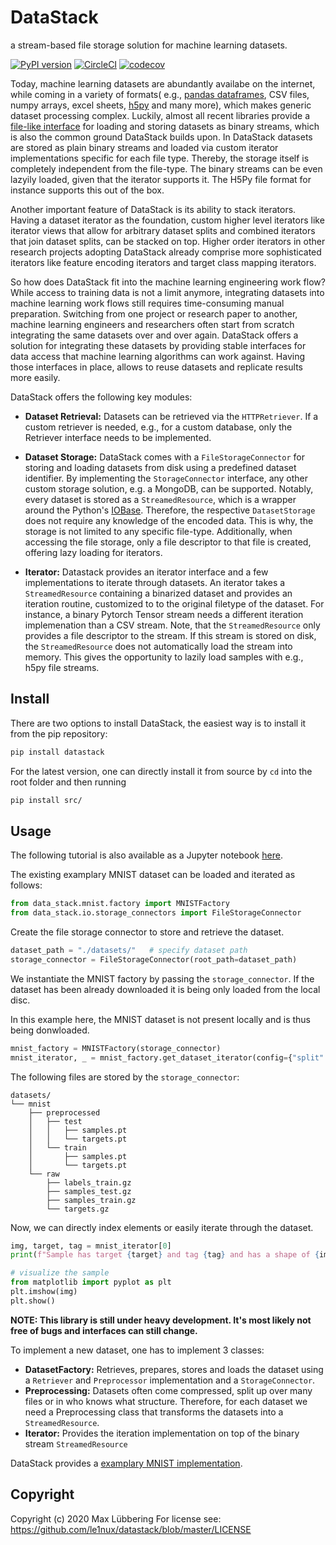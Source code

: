# DataStack

a stream-based file storage solution for machine learning datasets.

[![PyPI version](https://badge.fury.io/py/datastack.svg)](https://badge.fury.io/py/datastack)
[![CircleCI](https://circleci.com/gh/le1nux/datastack.svg?style=svg)](https://circleci.com/gh/le1nux/datastack)
[![codecov](https://codecov.io/gh/le1nux/datastack/branch/master/graph/badge.svg)](https://codecov.io/gh/le1nux/datastack)

Today, machine learning datasets are abundantly availabe on the internet, while coming in a variety of formats( e.g., [pandas dataframes](https://pandas.pydata.org/), CSV files, numpy arrays, excel sheets, [h5py](https://www.h5py.org/) and many more), which makes generic dataset processing complex. Luckily, almost all recent libraries provide a [file-like interface](https://docs.python.org/3/glossary.html#term-file-object) for loading and storing datasets as binary streams, which is also the common ground DataStack builds upon. In DataStack datasets are stored as plain binary streams and loaded via custom iterator implementations specific for each file type. Thereby, the storage itself is completely independent from the file-type. The binary streams can be even lazyily loaded, given that the iterator supports it. The H5Py file format for instance supports this out of the box. 

Another important feature of DataStack is its ability to stack iterators. Having a dataset iterator as the foundation, custom higher level iterators like iterator views that allow for arbitrary dataset splits and combined iterators that join dataset splits, can be stacked on top. Higher order iterators in other research projects adopting DataStack already comprise more sophisticated iterators like feature encoding iterators and target class mapping iterators. 

So how does DataStack fit into the machine learning engineering work flow? While access to training data is not a limit anymore, integrating datasets into machine learning work flows still requires time-consuming manual preparation. Switching from one project or research paper to another, machine learning engineers and researchers often start from scratch integrating the same datasets over and over again. DataStack offers a solution for integrating these datasets by providing stable interfaces for data access that machine learning algorithms can work against. Having those interfaces in place, allows to reuse datasets and replicate results more easily. 

DataStack offers the following key modules:

* **Dataset Retrieval:** Datasets can be retrieved via the `HTTPRetriever`. If a custom retriever is needed, e.g., for a custom database, only the Retriever interface needs to be implemented.

* **Dataset Storage:** DataStack comes with a `FileStorageConnector` for storing and loading datasets from disk using a predefined dataset identifier. By implementing the `StorageConnector` interface, any other custom storage solution, e.g. a MongoDB, can be supported. Notably, every dataset is stored as a `StreamedResource`, which is a wrapper around the Python's [IOBase](https://docs.python.org/3/library/io.html#i-o-base-classes). Therefore, the respective `DatasetStorage` does not require any knowledge of the encoded data. This is why, the storage is not limited to any specific file-type. Additionally, when accessing the file storage, only a file descriptor to that file is created, offering lazy loading for iterators.

* **Iterator:** Datastack provides an iterator interface and a few implementations to iterate through datasets. An iterator takes a `StreamedResource` containing a binarized dataset and provides an iteration routine, customized to to the original filetype of the dataset. For instance, a binary Pytorch Tensor stream needs a different iteration implemenation than a CSV stream. Note, that the `StreamedResource` only provides a file descriptor to the stream. If this stream is stored on disk, the `StreamedResource` does not automatically load the stream into memory. This gives the opportunity to lazily load samples with e.g., h5py file streams. 

## Install

There are two options to install DataStack, the easiest way is to install it from  the pip repository:

```bash
pip install datastack
``` 

For the latest version, one can directly install it from source by `cd` into the root folder and then running  

```bash
pip install src/
```

## Usage

The following tutorial is also available as a Jupyter notebook [here]().

The existing examplary MNIST dataset can be loaded and iterated as follows:

```python
from data_stack.mnist.factory import MNISTFactory
from data_stack.io.storage_connectors import FileStorageConnector
```

Create the file storage connector to store and retrieve the dataset.

```python
dataset_path = "./datasets/"   # specify dataset path
storage_connector = FileStorageConnector(root_path=dataset_path)
```

We instantiate the MNIST factory by passing the `storage_connector`. If the dataset has been already downloaded it is being only loaded from the local disc.

In this example here, the MNIST dataset is not present locally and is thus being donwloaded.

```python
mnist_factory = MNISTFactory(storage_connector)
mnist_iterator, _ = mnist_factory.get_dataset_iterator(config={"split": "train"})
```

The following files are stored by the `storage_connector`: 

```
datasets/
└── mnist
    ├── preprocessed
    │   ├── test
    │   │   ├── samples.pt
    │   │   └── targets.pt
    │   └── train
    │       ├── samples.pt
    │       └── targets.pt
    └── raw
        ├── labels_train.gz
        ├── samples_test.gz
        ├── samples_train.gz
        └── targets.gz
```

Now, we can directly index elements or easily iterate through the dataset.

```python 
img, target, tag = mnist_iterator[0]
print(f"Sample has target {target} and tag {tag} and has a shape of {img.shape}")

# visualize the sample
from matplotlib import pyplot as plt
plt.imshow(img)
plt.show()
```


**NOTE: This library is still under heavy development. It's most likely not free of bugs and interfaces can still change.**

To implement a new dataset, one has to implement 3 classes: 

* **DatasetFactory:** Retrieves, prepares, stores and loads the dataset using a `Retriever` and `Preprocessor` implementation and a `StorageConnector`.
* **Preprocessing:** Datasets often come compressed, split up over many files or in who knows what structure. Therefore, for each dataset we need a Preprocessing class that transforms the datasets into a `StreamedResource`. 
* **Iterator:** Provides the iteration implementation on top of the binary stream `StreamedResource`

DataStack provides a [examplary MNIST implementation](https://github.com/le1nux/datastack/blob/master/src/data_stack/mnist/factory.py). 

## Copyright

Copyright (c) 2020 Max Lübbering
For license see: https://github.com/le1nux/datastack/blob/master/LICENSE

